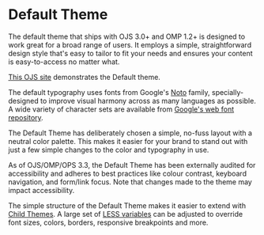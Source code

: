 # Default Theme

The default theme that ships with OJS 3.0+ and OMP 1.2+ is designed to work great for a broad range of users. It employs a simple, straightforward design style that's easy to tailor to fit your needs and ensures your content is easy-to-access no matter what.

[This OJS site](https://demo.publicknowledgeproject.org/ojs3/demo/index.php/demojournal) demonstrates the Default theme.

The default typography uses fonts from Google's [Noto](https://www.google.com/get/noto/) family, specially-designed to improve visual harmony across as many languages as possible. A wide variety of character sets are available from [Google's web font repository](https://fonts.google.com/specimen/Noto+Sans?selection.family=Noto+Sans).

The Default Theme has deliberately chosen a simple, no-fuss layout with a neutral color palette. This makes it easier for your brand to stand out with just a few simple changes to the color and typography in use.

As of OJS/OMP/OPS 3.3, the Default Theme has been externally audited for accessibility and adheres to best practices like colour contrast, keyboard navigation, and form/link focus. Note that changes made to the theme may impact accessibility.

The simple structure of the Default Theme makes it easier to extend with [Child Themes](child-themes.md). A large set of [LESS variables](https://github.com/pkp/ojs/blob/main/plugins/themes/default/styles/variables.less) can be adjusted to override font sizes, colors, borders, responsive breakpoints and more.
